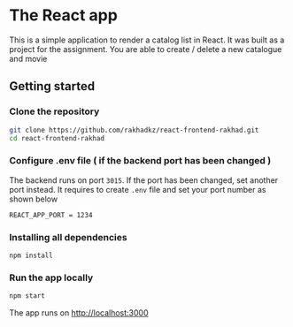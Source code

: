 # The React app

This is a simple application to render a catalog list in React. It was built as a project for the assignment. You are able to create / delete a new catalogue and movie

## Getting started

### Clone the repository

```bash
git clone https://github.com/rakhadkz/react-frontend-rakhad.git
cd react-frontend-rakhad
```
### Configure .env  file ( if the backend port has been changed )
The backend runs on port ```3015```. If the port has been changed, set another port instead. It requires to create ```.env``` file and set your port number as shown below
```
REACT_APP_PORT = 1234
```
### Installing all dependencies
```
npm install
```

### Run the app locally
```ruby
npm start
```
The app runs on [http://localhost:3000](http://localhost:3000)
